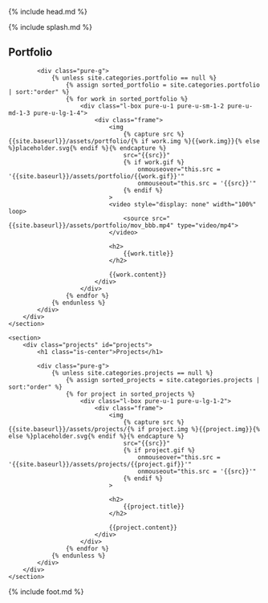 {% include head.md %}

{% include splash.md %}

<div class="content-wrapper">
    <section>
        <div class="portfolio" id="portfolio">
            <h1 class="is-center">Portfolio</h1>

            <div class="pure-g">
                {% unless site.categories.portfolio == null %}
                    {% assign sorted_portfolio = site.categories.portfolio | sort:"order" %}
                    {% for work in sorted_portfolio %}
                        <div class="l-box pure-u-1 pure-u-sm-1-2 pure-u-md-1-3 pure-u-lg-1-4">
                            <div class="frame">
                                <img
                                    {% capture src %}{{site.baseurl}}/assets/portfolio/{% if work.img %}{{work.img}}{% else %}placeholder.svg{% endif %}{% endcapture %}
                                    src="{{src}}"
                                    {% if work.gif %}
                                        onmouseover="this.src = '{{site.baseurl}}/assets/portfolio/{{work.gif}}'"
                                        onmouseout="this.src = '{{src}}'"
                                    {% endif %}
                                >
                                <video style="display: none" width="100%" loop>
                                    <source src="{{site.baseurl}}/assets/portfolio/mov_bbb.mp4" type="video/mp4">
                                </video>

                                <h2>
                                    {{work.title}}
                                </h2>

                                {{work.content}}
                            </div>
                        </div>
                    {% endfor %}
                {% endunless %}
            </div>
        </div>
    </section>
    
    <section>
        <div class="projects" id="projects">
            <h1 class="is-center">Projects</h1>

            <div class="pure-g">
                {% unless site.categories.projects == null %}
                    {% assign sorted_projects = site.categories.projects | sort:"order" %}
                    {% for project in sorted_projects %}
                        <div class="l-box pure-u-1 pure-u-lg-1-2">
                            <div class="frame">
                                <img
                                    {% capture src %}{{site.baseurl}}/assets/projects/{% if project.img %}{{project.img}}{% else %}placeholder.svg{% endif %}{% endcapture %}
                                    src="{{src}}"
                                    {% if project.gif %}
                                        onmouseover="this.src = '{{site.baseurl}}/assets/projects/{{project.gif}}'"
                                        onmouseout="this.src = '{{src}}'"
                                    {% endif %}
                                >

                                <h2>
                                    {{project.title}}
                                </h2>

                                {{project.content}}
                            </div>
                        </div>
                    {% endfor %}
                {% endunless %}
            </div>
        </div>
    </section>
</div>

{% include foot.md %}
